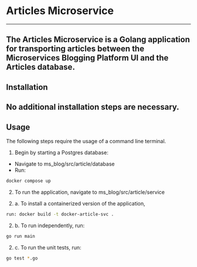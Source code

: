 # Articles Microservice
---
The Articles Microservice is a Golang application for transporting articles between the Microservices Blogging Platform UI and the Articles database.
---
## Installation
No additional installation steps are necessary.
---
## Usage
The following steps require the usage of a command line terminal.

1. Begin by starting a Postgres database:
* Navigate to ms_blog/src/article/database
* Run: 
```bash
docker compose up
```
2. To run the application, navigate to ms_blog/src/article/service
2) a. To install a containerized version of the application, 
```bash
run: docker build -t docker-article-svc .
```
2) b. To run independently, run: 
```bash
go run main
```
2) c. To run the unit tests, run: 
```bash
go test *.go
```
